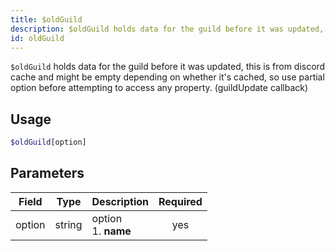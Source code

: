 ```yaml
---
title: $oldGuild 
description: $oldGuild holds data for the guild before it was updated, this is from discord cache and might be empty depending on whether it's cached, so use partial option before attempting to access any property. (guildUpdate callback)
id: oldGuild
---
```


`$oldGuild` holds data for the guild before it was updated, this is from discord cache and might be empty depending on whether it's cached, so use partial option before attempting to access any property. (guildUpdate callback)

## Usage

```php
$oldGuild[option]
```

## Parameters 


| Field     | Type    | Description                                        | Required |
|-----------|---------|----------------------------------------------------| :------: |
| option    | string  | option <br /> 1. **name**                            | yes      |
